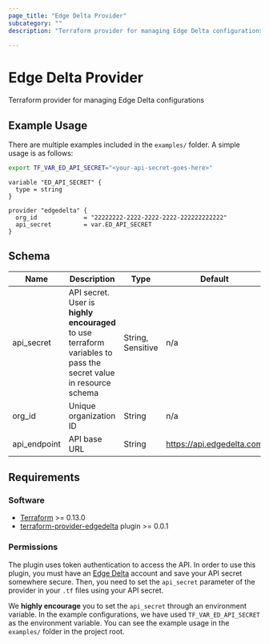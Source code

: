 ```yaml
---
page_title: "Edge Delta Provider"
subcategory: ""
description: "Terraform provider for managing Edge Delta configurations"
  
---
```


# Edge Delta Provider

Terraform provider for managing Edge Delta configurations

## Example Usage

There are multiple examples included in the `examples/` folder. A simple usage is as follows:

```bash
export TF_VAR_ED_API_SECRET="<your-api-secret-goes-here>"
```

```hcl
variable "ED_API_SECRET" {
  type = string
}

provider "edgedelta" {
  org_id             = "22222222-2222-2222-2222-222222222222"
  api_secret         = var.ED_API_SECRET
}
```

## Schema

| Name         | Description                                                                                                        | Type               | Default                   | Required |
|--------------|--------------------------------------------------------------------------------------------------------------------|--------------------|---------------------------|----------|
| api_secret   | API secret. User is  **highly encouraged**  to use terraform variables to pass the secret value in resource schema | String,  Sensitive | n/a                       | yes      |
| org_id       | Unique organization ID                                                                                             | String             | n/a                       | yes      |
| api_endpoint | API base URL                                                                                                       | String             | https://api.edgedelta.com | no       |

## Requirements

### Software

* [Terraform](https://www.terraform.io/downloads.html) >= 0.13.0
* [terraform-provider-edgedelta](https://github.com/edgedelta/terraform-provider-edgedelta) plugin >= 0.0.1

### Permissions

The plugin uses token authentication to access the API. In order to use this plugin, you must have an [Edge Delta](https://edgedelta.com) account and save your API secret somewhere secure. Then, you need to set the `api_secret` parameter of the provider in your `.tf` files using your API secret.

We **highly encourage** you to set the `api_secret` through an environment variable. In the example configurations, we have used `TF_VAR_ED_API_SECRET` as the environment variable. You can see the example usage in the `examples/` folder in the project root.